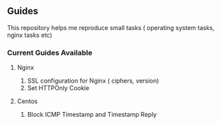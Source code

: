 ## Guides

This repository helps me reproduce small tasks ( operating system tasks, nginx tasks etc)

### Current Guides Available

1. Nginx
    1. SSL configuration for Nginx ( ciphers, version)
    2. Set HTTPOnly Cookie

2. Centos
    1. Block ICMP Timestamp and Timestamp Reply
